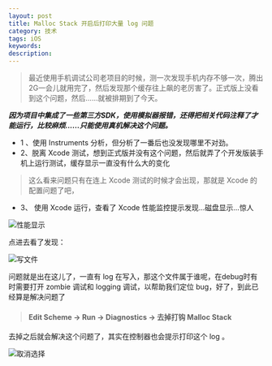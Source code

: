 ```yaml
---
layout: post
title: Malloc Stack 开启后打印大量 log 问题
category: 技术 
tags: iOS
keywords:
description:
---
```




> 最近使用手机调试公司老项目的时候，测一次发现手机内存不够一次，腾出2G一会儿就用完了，然后发现那个缓存往上飙的老厉害了。正式版上没看到这个问题，然后......就被排期到了今天。



***因为项目中集成了一些第三方SDK，使用模拟器报错，还得把相关代码注释了才能运行，比较麻烦......只能使用真机解决这个问题。***



* 1 、使用 Instruments 分析，但分析了一番后也没发现哪里不对劲。
* 2、脱离 Xcode 测试，想到正式版并没有这个问题，然后就弄了个开发版装手机上运行测试，缓存显示一直没有什么大的变化

> 这么看来问题只有在连上 Xcode 测试的时候才会出现，那就是 Xcode 的配置问题了吧，

* 3、 使用 Xcode 运行，查看了 Xcode 性能监控提示发现…磁盘显示...惊人

![性能显示](http://olnx7jkmx.bkt.clouddn.com/Xcode-%E6%80%A7%E8%83%BD%E6%98%BE%E7%A4%BA.png?imageView2/0/interlace/1/q/100\|watermark/2/text/a2xvbmUuc3BhY2U=/font/5b6u6L2v6ZuF6buR/fontsize/500/fill/I0YzRjBGMA==/dissolve/86/gravity/SouthEast/dx/10/dy/10)

点进去看了发现：

![写文件](http://olnx7jkmx.bkt.clouddn.com/Malloc-Stack-logs-File.png?imageView2/0/interlace/1/q/100\|watermark/2/text/a2xvbmUuc3BhY2U=/font/5b6u6L2v6ZuF6buR/fontsize/500/fill/I0YzRjBGMA==/dissolve/86/gravity/SouthEast/dx/10/dy/10)

问题就是出在这儿了，一直有 log 在写入，那这个文件属于谁呢，在debug时有时需要打开 zombie 调试和 logging 调试，以帮助我们定位 bug，好了，到此已经算是解决问题了



> #### Edit Scheme -> Run -> Diagnostics -> 去掉打钩 Malloc Stack

去掉之后就会解决这个问题了，其实在控制器也会提示打印这个 log 。

![取消选择](http://olnx7jkmx.bkt.clouddn.com/noselect-Malloc-Stack.png?imageView2/0/interlace/1/q/100\|watermark/2/text/a2xvbmUuc3BhY2U=/font/5b6u6L2v6ZuF6buR/fontsize/500/fill/I0YzRjBGMA==/dissolve/86/gravity/SouthEast/dx/10/dy/10)